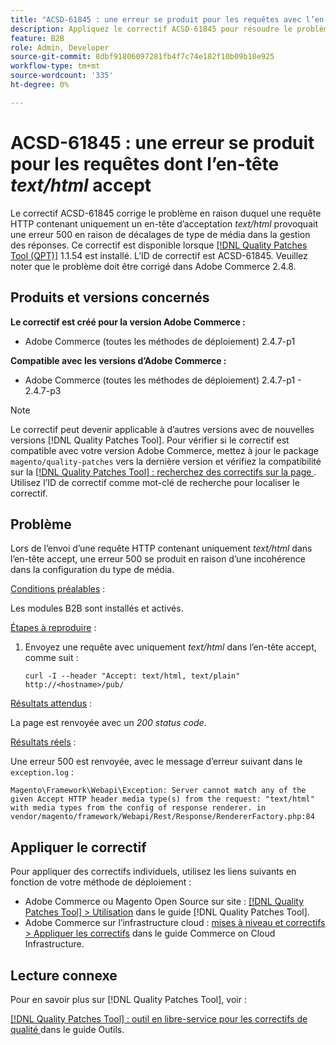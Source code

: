 ```yaml
---
title: "ACSD-61845 : une erreur se produit pour les requêtes avec l’en-tête accept text/html"
description: Appliquez le correctif ACSD-61845 pour résoudre le problème Adobe Commerce en raison duquel l’envoi d’une requête HTTP avec uniquement un en-tête d’acceptation *text/html* provoque une erreur 500, avec les modules B2B installés.
feature: B2B
role: Admin, Developer
source-git-commit: 8dbf91806097281fb4f7c74e182f10b09b18e925
workflow-type: tm+mt
source-wordcount: '335'
ht-degree: 0%

---
```


# ACSD-61845 : une erreur se produit pour les requêtes dont l’en-tête *text/html* accept

Le correctif ACSD-61845 corrige le problème en raison duquel une requête HTTP contenant uniquement un en-tête d’acceptation *text/html* provoquait une erreur 500 en raison de décalages de type de média dans la gestion des réponses. Ce correctif est disponible lorsque [[!DNL Quality Patches Tool (QPT)]](/help/tools/quality-patches-tool/quality-patches-tool-to-self-serve-quality-patches.md) 1.1.54 est installé. L’ID de correctif est ACSD-61845. Veuillez noter que le problème doit être corrigé dans Adobe Commerce 2.4.8.

## Produits et versions concernés

**Le correctif est créé pour la version Adobe Commerce :**

* Adobe Commerce (toutes les méthodes de déploiement) 2.4.7-p1

**Compatible avec les versions d’Adobe Commerce :**

* Adobe Commerce (toutes les méthodes de déploiement) 2.4.7-p1 - 2.4.7-p3

>[!NOTE]
>
>Le correctif peut devenir applicable à d’autres versions avec de nouvelles versions [!DNL Quality Patches Tool]. Pour vérifier si le correctif est compatible avec votre version Adobe Commerce, mettez à jour le package `magento/quality-patches` vers la dernière version et vérifiez la compatibilité sur la [[!DNL Quality Patches Tool] : recherchez des correctifs sur la page ](https://experienceleague.adobe.com/tools/commerce-quality-patches/index.html). Utilisez l’ID de correctif comme mot-clé de recherche pour localiser le correctif.

## Problème

Lors de l’envoi d’une requête HTTP contenant uniquement *text/html* dans l’en-tête accept, une erreur 500 se produit en raison d’une incohérence dans la configuration du type de média.

<u>Conditions préalables</u> :

Les modules B2B sont installés et activés.

<u>Étapes à reproduire</u> :

1. Envoyez une requête avec uniquement *text/html* dans l’en-tête accept, comme suit :

   ```
   curl -I --header "Accept: text/html, text/plain" http://<hostname>/pub/
   ```

<u>Résultats attendus</u> :

La page est renvoyée avec un *200 status code*.

<u>Résultats réels</u> :

Une erreur 500 est renvoyée, avec le message d’erreur suivant dans le `exception.log` :

```
Magento\Framework\Webapi\Exception: Server cannot match any of the given Accept HTTP header media type(s) from the request: "text/html" with media types from the config of response renderer. in vendor/magento/framework/Webapi/Rest/Response/RendererFactory.php:84
```

## Appliquer le correctif

Pour appliquer des correctifs individuels, utilisez les liens suivants en fonction de votre méthode de déploiement :

* Adobe Commerce ou Magento Open Source sur site : [[!DNL Quality Patches Tool] > Utilisation](/help/tools/quality-patches-tool/usage.md) dans le guide [!DNL Quality Patches Tool].
* Adobe Commerce sur l’infrastructure cloud : [mises à niveau et correctifs > Appliquer les correctifs](https://experienceleague.adobe.com/docs/commerce-cloud-service/user-guide/develop/upgrade/apply-patches.html) dans le guide Commerce on Cloud Infrastructure.

## Lecture connexe

Pour en savoir plus sur [!DNL Quality Patches Tool], voir :

[[!DNL Quality Patches Tool] : outil en libre-service pour les correctifs de qualité ](/help/tools/quality-patches-tool/quality-patches-tool-to-self-serve-quality-patches.md) dans le guide Outils.
